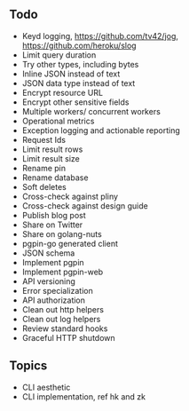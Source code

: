 ## Todo

* Keyd logging, https://github.com/tv42/jog, https://github.com/heroku/slog
* Limit query duration
* Try other types, including bytes
* Inline JSON instead of text
* JSON data type instead of text
* Encrypt resource URL
* Encrypt other sensitive fields
* Multiple workers/ concurrent workers
* Operational metrics
* Exception logging and actionable reporting
* Request Ids
* Limit result rows
* Limit result size
* Rename pin
* Rename database
* Soft deletes
* Cross-check against pliny
* Cross-check against design guide
* Publish blog post
* Share on Twitter
* Share on golang-nuts
* pgpin-go generated client
* JSON schema
* Implement pgpin
* Implement pgpin-web
* API versioning
* Error specialization
* API authorization
* Clean out http helpers
* Clean out log helpers
* Review standard hooks
* Graceful HTTP shutdown

## Topics

* CLI aesthetic
* CLI implementation, ref hk and zk
